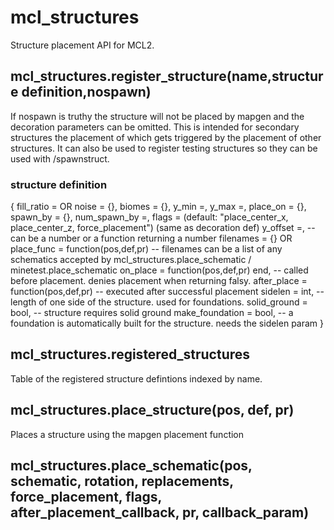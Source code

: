 # mcl_structures
Structure placement API for MCL2.

## mcl_structures.register_structure(name,structure definition,nospawn)
If nospawn is truthy the structure will not be placed by mapgen and the decoration parameters can be omitted. This is intended for secondary structures the placement of which gets triggered by the placement of other structures. It can also be used to register testing structures so they can be used with /spawnstruct.

### structure definition
{
	fill_ratio = OR noise = {},
	biomes = {},
	y_min =,
	y_max =,
	place_on = {},
	spawn_by = {},
	num_spawn_by =,
	flags = (default: "place_center_x, place_center_z, force_placement")
	(same as decoration def)
	y_offset =, 	--can be a number or a function returning a number
	filenames = {} OR place_func = function(pos,def,pr)
					-- filenames can be a list of any schematics accepted by mcl_structures.place_schematic / minetest.place_schematic
	on_place = function(pos,def,pr) end,
					-- called before placement. denies placement when returning falsy.
	after_place = function(pos,def,pr)
					-- executed after successful placement
	sidelen = int, --length of one side of the structure. used for foundations.
	solid_ground = bool, -- structure requires solid ground
	make_foundation = bool, -- a foundation is automatically built for the structure. needs the sidelen param
}
## mcl_structures.registered_structures
Table of the registered structure defintions indexed by name.

## mcl_structures.place_structure(pos, def, pr)
Places a structure using the mapgen placement function

## mcl_structures.place_schematic(pos, schematic, rotation, replacements, force_placement, flags, after_placement_callback, pr, callback_param)
